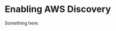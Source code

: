 [title]: # (Enabling AWS Discovery)
[tags]: # (XXX)
[priority]: # (3793)
# Enabling AWS Discovery
Something here.
